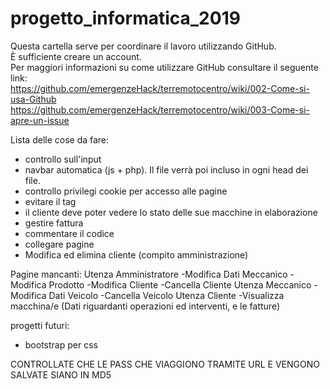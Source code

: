 # progetto_informatica_2019
Questa cartella serve per coordinare il lavoro utilizzando GitHub.  
È sufficiente creare un account.  
Per maggiori informazioni su come utilizzare GitHub consultare il seguente link:  
https://github.com/emergenzeHack/terremotocentro/wiki/002-Come-si-usa-Github  
https://github.com/emergenzeHack/terremotocentro/wiki/003-Come-si-apre-un-issue
  
Lista delle cose da fare:
  - controllo sull'input
  - navbar automatica (js + php). Il file verrà poi incluso in ogni head dei file.
  - controllo privilegi cookie per accesso alle pagine
  - evitare il tag <center>
  - il cliente deve poter vedere lo stato delle sue macchine in elaborazione
  - gestire fattura
  - commentare il codice
  - collegare pagine
  - Modifica ed elimina cliente (compito amministrazione)
 
Pagine mancanti:
  Utenza Amministratore
    -Modifica Dati Meccanico
    -Modifica Prodotto
    -Modifica Cliente
    -Cancella Cliente
  Utenza Meccanico
    -Modifica Dati Veicolo
    -Cancella Veicolo
  Utenza Cliente
    -Visualizza macchina/e (Dati riguardanti operazioni ed interventi, e le fatture)
  
progetti futuri:
  - bootstrap per css 

CONTROLLATE CHE LE PASS CHE VIAGGIONO TRAMITE URL E VENGONO SALVATE SIANO IN MD5
